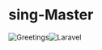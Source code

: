 # sing-Master
![Greetings](https://github.com/DevCleverton/sing-Master/workflows/Greetings/badge.svg)![Laravel](https://github.com/DevCleverton/sing-Master/workflows/Laravel/badge.svg)
